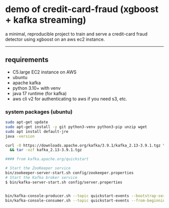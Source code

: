 # demo of credit-card-fraud (xgboost + kafka streaming)

a minimal, reproducible project to train and serve a credit-card fraud detector using xgboost on an aws ec2 instance.

---

## requirements
- C5.large EC2 instance on AWS
- ubuntu
- apache kafka
- python 3.10+ with venv
- java 17 runtime (for kafka)
- aws cli v2 for authenticating to aws if you need s3, etc.

### system packages (ubuntu)
```bash
sudo apt-get update
sudo apt-get install -y git python3-venv python3-pip unzip wget
sudo apt install default-jre
java -version

curl -O https://downloads.apache.org/kafka/3.9.1/kafka_2.13-3.9.1.tgz \
  && tar -xzf kafka_2.13-3.9.1.tgz

#### from kafka.apache.org/quickstart

# Start the ZooKeeper service
bin/zookeeper-server-start.sh config/zookeeper.properties
# Start the Kafka broker service
$ bin/kafka-server-start.sh config/server.properties


bin/kafka-console-producer.sh --topic quickstart-events --bootstrap-server localhost:9092
bin/kafka-console-consumer.sh --topic quickstart-events --from-beginning --bootstrap-server localhost:9092

